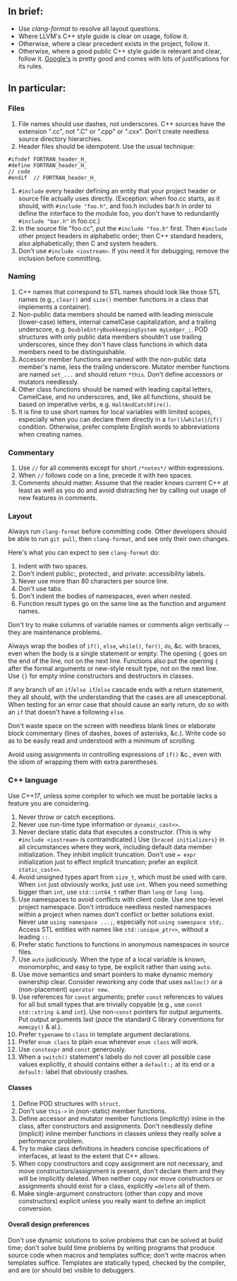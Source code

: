 <!--
Copyright (c) 2018, NVIDIA CORPORATION.  All rights reserved.
-->

## In brief:
* Use *clang-format* to resolve all layout questions.
* Where LLVM's C++ style guide is clear on usage, follow it.
* Otherwise, where a clear precedent exists in the project, follow it.
* Otherwise, where a good public C++ style guide is relevant and clear,
  follow it.  [Google's](https://google.github.io/styleguide/cppguide.html)
  is pretty good and comes with lots of justifications for its rules.
## In particular:
### Files
1. File names should use dashes, not underscores.  C++ sources have the
extension ".cc", not ".C" or ".cpp" or ".cxx".  Don't create needless
source directory hierarchies.
1. Header files should be idempotent.  Use the usual technique:
```
#ifndef FORTRAN_header_H_
#define FORTRAN_header_H_
// code
#endif  // FORTRAN_header_H_
```
1. `#include` every header defining an entity that your project header or source
file actually uses directly.  (Exception: when foo.cc starts, as it should,
with `#include "foo.h"`, and foo.h includes bar.h in order to define the
interface to the module foo, you don't have to redundantly `#include "bar.h"`
in foo.cc.)
1. In the source file "foo.cc", put the `#include "foo.h"` first.
Then `#include` other project headers in alphabetic order; then C++ standard
headers, also alphabetically; then C and system headers.
1. Don't use `#include <iostream>`.  If you need it for debugging,
remove the inclusion before committing.
### Naming
1. C++ names that correspond to STL names should look like those STL names
(e.g., `clear()` and `size()` member functions in a class that implements
a container).
1. Non-public data members should be named with leading miniscule (lower-case)
letters, internal camelCase capitalization, and a trailing underscore,
e.g. `DoubleEntryBookkeepingSystem myLedger_;`.  POD structures with
only public data members shouldn't use trailing underscores, since they
don't have class functions in which data members need to be distinguishable.
1. Accessor member functions are named with the non-public data member's name,
less the trailing underscore.  Mutator member functions are named `set_...`
and should return `*this`.  Don't define accessors or mutators needlessly.
1. Other class functions should be named with leading capital letters,
CamelCase, and no underscores, and, like all functions, should be based
on imperative verbs, e.g. `HaltAndCatchFire()`.
1. It is fine to use short names for local variables with limited scopes,
especially when you can declare them directly in a `for()`/`while()`/`if()`
condition.  Otherwise, prefer complete English words to abbreviations
when creating names.
### Commentary
1. Use `//` for all comments except for short `/*notes*/` within expressions.
1. When `//` follows code on a line, precede it with two spaces.
1. Comments should matter.  Assume that the reader knows current C++ at least as
well as you do and avoid distracting her by calling out usage of new
features in comments.
### Layout
Always run `clang-format` before committing code.  Other developers should
be able to run `git pull`, then `clang-format`, and see only their own
changes.

Here's what you can expect to see `clang-format` do:
1. Indent with two spaces.
1. Don't indent public:, protected:, and private:
accessibility labels.
1. Never use more than 80 characters per source line.
1. Don't use tabs.
1. Don't indent the bodies of namespaces, even when nested.
1. Function result types go on the same line as the function and argument
names.

Don't try to make columns of variable names or comments
align vertically -- they are maintenance problems.

Always wrap the bodies of `if()`, `else`, `while()`, `for()`, `do`, &c.
with braces, even when the body is a single statement or empty.  The
opening `{` goes on
the end of the line, not on the next line.  Functions also put the opening
`{` after the formal arguments or new-style result type, not on the next
line.  Use `{}` for empty inline constructors and destructors in classes.

If any branch of an `if`/`else if`/`else` cascade ends with a return statement,
they all should, with the understanding that the cases are all unexceptional.
When testing for an error case that should cause an early return, do so with
an `if` that doesn't have a following `else`.

Don't waste space on the screen with needless blank lines or elaborate block
commentary (lines of dashes, boxes of asterisks, &c.).  Write code so as to be
easily read and understood with a minimum of scrolling.

Avoid using assignments in controlling expressions of `if()` &c., even with
the idiom of wrapping them with extra parentheses.
### C++ language
Use *C++17*, unless some compiler to which we must be portable lacks a feature
you are considering.
1. Never throw or catch exceptions.
1. Never use run-time type information or `dynamic_cast<>`.
1. Never declare static data that executes a constructor.
   (This is why `#include <iostream>` is contraindicated.)
Use `{braced initializers}` in all circumstances where they work, including
default data member initialization.  They inhibit implicit truncation.
Don't use `= expr` initialization just to effect implicit truncation;
prefer an explicit `static_cast<>`.
1. Avoid unsigned types apart from `size_t`, which must be used with care.
When `int` just obviously works, just use `int`.  When you need something
bigger than `int`, use `std::int64_t` rather than `long` or `long long`.
1. Use namespaces to avoid conflicts with client code.  Use one top-level
project namespace.  Don't introduce needless nested namespaces within a
project when names don't conflict or better solutions exist.  Never use
`using namespace ...;`, especially not `using namespace std;`.  Access
STL entities with names like `std::unique_ptr<>`, without a leading `::`.
1. Prefer static functions to functions in anonymous namespaces in source files.
1. Use `auto` judiciously.  When the type of a local variable is known,
monomorphic, and easy to type, be explicit rather than using `auto`.
1. Use move semantics and smart pointers to make dynamic memory ownership
clear.  Consider reworking any code that uses `malloc()` or a (non-placement)
`operator new`.
1. Use references for `const` arguments; prefer `const` references to values for
all but small types that are trivially copyable (e.g., use `const std::string &`
and `int`).  Use non-`const` pointers for output arguments.  Put output arguments
last (_pace_ the standard C library conventions for `memcpy()` & al.).
1. Prefer `typename` to `class` in template argument declarations.
1. Prefer `enum class` to plain `enum` wherever `enum class` will work.
1. Use `constexpr` and `const` generously.
1. When a `switch()` statement's labels do not cover all possible case values
explicitly, it should contains either a `default:;` at its end or a
`default:` label that obviously crashes.
#### Classes
1. Define POD structures with `struct`.
1. Don't use `this->` in (non-static) member functions.
1. Define accessor and mutator member functions (implicitly) inline in the
class, after constructors and assignments.  Don't needlessly define
(implicit) inline member functions in classes unless they really solve a
performance problem.
1. Try to make class definitions in headers concise specifications of
interfaces, at least to the extent that C++ allows.
1. When copy constructors and copy assignment are not necessary,
and move constructors/assignment is present, don't declare them and they
will be implicitly deleted.  When neither copy nor move constructors
or assignments should exist for a class, explicitly `=delete` all of them.
1. Make single-argument constructors (other than copy and move constructors)
explicit unless you really want to define an implicit conversion.
#### Overall design preferences
Don't use dynamic solutions to solve problems that can be solved at
build time; don't solve build time problems by writing programs that
produce source code when macros and templates suffice; don't write macros
when templates suffice.  Templates are statically typed, checked by the
compiler, and are (or should be) visible to debuggers.
